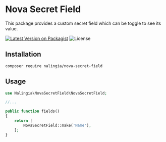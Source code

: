 # Nova Secret Field
This package provides a custom secret field which can be toggle to see its value.

[![Latest Version on Packagist](https://img.shields.io/packagist/v/nalingia/nova-secret-field)](https://packagist.org/packages/nalingia/nova-secret-field)
![License](https://img.shields.io/github/license/nalingia/nova-secret-field)

## Installation

```shell
composer require nalingia/nova-secret-field
```

## Usage

```php
use Nalingia\NovaSecretField\NovaSecretField;

//...

public function fields()
{
    return [
        NovaSecretField::make('Name'),
    ];
}
```